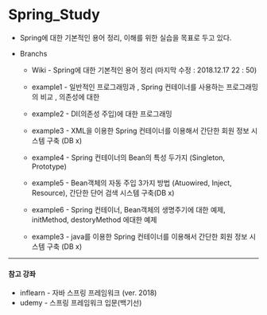 # Spring_Study
 - Spring에 대한 기본적인 용어 정리, 이해를 위한 실습을 목표로 두고 있다.
 
 - Branchs
   - Wiki - Spring에 대한 기본적인 용어 정리 (마지막 수정 : 2018.12.17 22 : 50)

   - example1 - 일반적인 프로그래밍과 , Spring 컨테이너를 사용하는 프로그래밍의 비교 , 의존성에 대한 

   - example2 - DI(의존성 주입)에 대한 프로그래밍 

   - example3 - XML을 이용한 Spring 컨테이너를 이용해서 간단한 회원 정보 시스템 구축 (DB x)

   - example4 - Spring 컨테이너의 Bean의 특성 두가지 (Singleton, Prototype)

   - example5 - Bean객체의 자동 주입 3가지 방법 (Atuowired, Inject, Resource), 간단한 단어 검색 시스템 구축(DB x)

   - example6 - Spring 컨테이너, Bean객체의 생명주기에 대한 예제, initMethod, destoryMethod 에대한 예제

   - example3 - java를 이용한 Spring 컨테이너를 이용해서 간단한 회원 정보 시스템 구축 (DB x)
   
    
***
#### 참고 강좌 
 - inflearn - 자바 스프링 프레임워크 (ver. 2018)
 - udemy - 스프링 프레임워크 입문(백기선)

